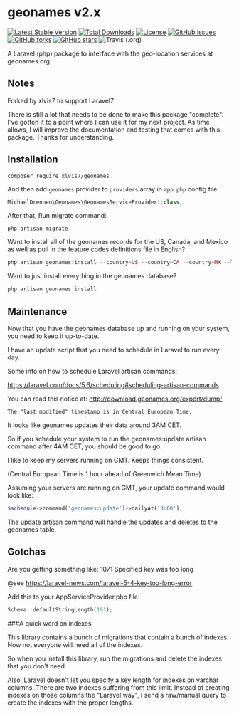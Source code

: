 # geonames v2.x


[![Latest Stable Version](https://poser.pugx.org/xlvis7/geonames/version)](https://packagist.org/packages/xlvis7/geonames)  [![Total Downloads](https://poser.pugx.org/xlvis7/geonames/downloads)](https://packagist.org/packages/xlvis7/geonames)  [![License](https://poser.pugx.org/xlvis7/geonames/license)](https://packagist.org/packages/xlvis7/geonames) [![GitHub issues](https://img.shields.io/github/issues/xlvis7/Geonames)](https://github.com/xlvis7/Geonames/issues) [![GitHub forks](https://img.shields.io/github/forks/xlvis7/Geonames)](https://github.com/xlvis7/Geonames/network) [![GitHub stars](https://img.shields.io/github/stars/xlvis7/Geonames)](https://github.com/xlvis7/Geonames/stargazers) ![Travis (.org)](https://img.shields.io/travis/xlvis7/Geonames)  

A Laravel (php) package to interface with the geo-location services at geonames.org.

## Notes
Forked by xlvis7 to support Laravel7

There is still a lot that needs to be done to make this package "complete". I've gotten it to a point where I can use it for my next project. As time allows, I will improve the documentation and testing that comes with this package. Thanks for understanding.

## Installation
```
composer require xlvis7/geonames
```
And then add `geonames` provider to `providers` array in `app.php` config file:

```php
MichaelDrennen\Geonames\GeonamesServiceProvider::class,
```

After that, Run migrate command:

```
php artisan migrate
```

Want to install all of the geonames records for the US, Canada, and Mexico as well as pull in the feature codes 
definitions file in English? 
```php
php artisan geonames:install --country=US --country=CA --country=MX --language=en
```

Want to just install everything in the geonames database?
```php
php artisan geonames:install
```

## Maintenance
Now that you have the geonames database up and running on your system, you need to keep it up-to-date.

I have an update script that you need to schedule in Laravel to run every day.

Some info on how to schedule Laravel artisan commands:

https://laravel.com/docs/5.6/scheduling#scheduling-artisan-commands

You can read this notice at: http://download.geonames.org/export/dump/

<code>The "last modified" timestamp is in Central European Time. </code>

It looks like geonames updates their data around 3AM CET.

So if you schedule your system to run the geonames:update artisan command after 4AM CET, you should be good to go.

I like to keep my servers running on GMT. Keeps things consistent.

(Central European Time is 1 hour ahead of Greenwich Mean Time)

Assuming your servers are running on GMT, your update command would look like: 
```php
$schedule->command('geonames:update')->dailyAt('3:00');
```

The update artisan command will handle the updates and deletes to the geonames table.

## Gotchas
Are you getting something like: 1071 Specified key was too long

@see https://laravel-news.com/laravel-5-4-key-too-long-error

Add this to your AppServiceProvider.php file:
```php
Schema::defaultStringLength(191);
```

###A quick word on indexes

This library contains a bunch of migrations that contain a bunch of indexes. Now not everyone will need all of the indexes.

So when you install this library, run the migrations and delete the indexes that you don't need.

Also, Laravel doesn't let you specify a key length for indexes on varchar columns. There are two indexes suffering from this limit. Instead of creating indexes on those columns the "Laravel way", I send a raw/manual query to create the indexes with the proper lengths.
